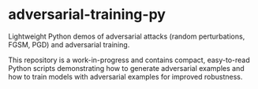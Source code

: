 # adversarial-training-py
Lightweight Python demos of adversarial attacks (random perturbations, FGSM, PGD) and adversarial training.

This repository is a work-in-progress and contains compact, easy-to-read Python scripts demonstrating how to generate adversarial examples and how to train models with adversarial examples for improved robustness. 
